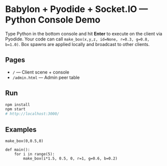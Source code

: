 # Babylon + Pyodide + Socket.IO — Python Console Demo

Type Python in the bottom console and hit **Enter** to execute on the client via Pyodide. Your code can call `make_box(x,y,z, id=None, r=0.3, g=0.8, b=1.0)`. Box spawns are applied locally and broadcast to other clients.

## Pages
- `/` — Client scene + console
- `/admin.html` — Admin peer table

## Run
```bash
npm install
npm start
# http://localhost:3000/
```

## Examples
```
make_box(0,0.5,0)
```
```
def main():
    for i in range(5):
        make_box(i*1.5, 0.5, 0, r=1, g=0.6, b=0.2)
```